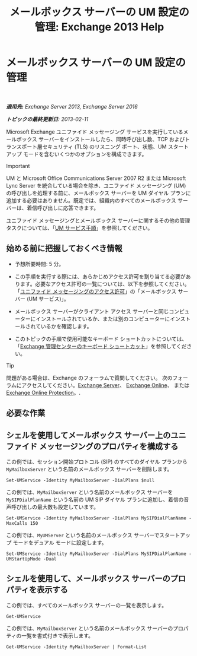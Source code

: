 ﻿---
title: 'メールボックス サーバーの UM 設定の管理: Exchange 2013 Help'
TOCTitle: メールボックス サーバーの UM 設定の管理
ms:assetid: 6df4853d-21d2-473f-b0ca-ebc996d8794a
ms:mtpsurl: https://technet.microsoft.com/ja-jp/library/Aa998815(v=EXCHG.150)
ms:contentKeyID: 50555807
ms.date: 04/24/2018
mtps_version: v=EXCHG.150
f1_keywords:
- Microsoft.Exchange.Management.SnapIn.Esm.Servers.UnifiedMessaging.UMServerPropertiesPropertyPage
ms.translationtype: HT
---

# メールボックス サーバーの UM 設定の管理

 

_**適用先:** Exchange Server 2013, Exchange Server 2016_

_**トピックの最終更新日:** 2013-02-11_

Microsoft Exchange ユニファイド メッセージング サービスを実行しているメールボックス サーバーをインストールしたら、同時呼び出し数、TCP およびトランスポート層セキュリティ (TLS) のリスニング ポート、状態、UM スタートアップ モードを含むいくつかのオプションを構成できます。


> [!IMPORTANT]
> UM と Microsoft Office Communications Server 2007 R2 または Microsoft Lync Server を統合している場合を除き、ユニファイド メッセージング (UM) の呼び出しを処理する前に、メールボックス サーバーを UM ダイヤル プランに追加する必要はありません。既定では、組織内のすべてのメールボックス サーバーは、着信呼び出しに応答できます。



ユニファイド メッセージングとメールボックス サーバーに関するその他の管理タスクについては、「[UM サービス手順](um-services-procedures-exchange-2013-help.md)」を参照してください。

## 始める前に把握しておくべき情報

  - 予想所要時間: 5 分。

  - この手順を実行する際には、あらかじめアクセス許可を割り当てる必要があります。必要なアクセス許可の一覧については、以下を参照してください。「[ユニファイド メッセージングのアクセス許可](unified-messaging-permissions-exchange-2013-help.md)」の「メールボックス サーバー (UM サービス)」。

  - メールボックス サーバーがクライアント アクセス サーバーと同じコンピューターにインストールされているか、または別のコンピューターにインストールされているかを確認します。

  - このトピックの手順で使用可能なキーボード ショートカットについては、「[Exchange 管理センターのキーボード ショートカット](keyboard-shortcuts-in-the-exchange-admin-center-exchange-online-protection-help.md)」を参照してください。


> [!TIP]
> 問題がある場合は、Exchange のフォーラムで質問してください。 次のフォーラムにアクセスしてください。<A href="https://go.microsoft.com/fwlink/p/?linkid=60612">Exchange Server</A>、 <A href="https://go.microsoft.com/fwlink/p/?linkid=267542">Exchange Online</A>、 または <A href="https://go.microsoft.com/fwlink/p/?linkid=285351">Exchange Online Protection</A>。.



## 必要な作業

## シェルを使用してメールボックス サーバー上のユニファイド メッセージングのプロパティを構成する

この例では、セッション開始プロトコル (SIP) のすべてのダイヤル プランから `MyMailboxServer` という名前のメールボックス サーバーを削除します。

    Set-UMService -Identity MyMailboxServer -DialPlans $null

この例では、`MyMailboxServer` という名前のメールボックス サーバーを `MySIPDialPlanName` という名前の UM SIP ダイヤル プランに追加し、着信の音声呼び出しの最大数も設定しています。

    Set-UMService -Identity MyMailboxServer -DialPlans MySIPDialPlanName -MaxCalls 150 

この例では、`MyUMServer` という名前のメールボックス サーバーでスタートアップ モードをデュアル モードに設定します。

    Set-UMService -Identity MyMailboxServer -DialPlans MySIPDialPlanName -UMStartUpMode -Dual 

## シェルを使用して、メールボックス サーバーのプロパティを表示する

この例では、すべてのメールボックス サーバーの一覧を表示します。

    Get-UMService

この例では、`MyMailboxServer` という名前のメールボックス サーバーのプロパティの一覧を書式付きで表示します。

    Get-UMService -Identity MyMailboxServer | Format-List

